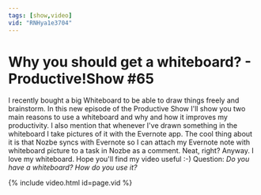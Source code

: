 ```yaml
---
tags: [show,video]
vid: "RNHya1e3704"
---
```


# Why you should get a whiteboard? - Productive!Show #65


I recently bought a big Whiteboard to be able to draw things freely and brainstorm. In this new episode of the Productive Show I'll show you two main reasons to use a whiteboard and why and how it improves my productivity. I also mention that whenever I've drawn something in the whiteboard I take pictures of it with the Evernote app. The cool thing about it is that Nozbe syncs with Evernote so I can attach my Evernote note with whiteboard picture to a task in Nozbe as a comment. Neat, right? Anyway. I love my whiteboard. Hope you'll find my video useful :-) Question: *Do you have a whiteboard? How do you use it?*


{% include video.html id=page.vid %}

<!--More-->


[n]: https://michael.gratis/nozbe